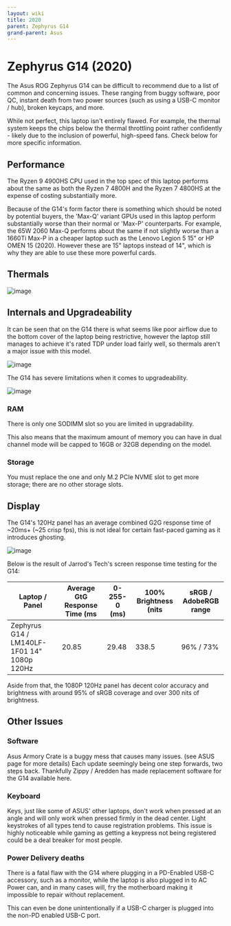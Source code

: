 ```yaml
---
layout: wiki
title: 2020
parent: Zephyrus G14
grand-parent: Asus
---
```


# Zephyrus G14 (2020)

The Asus ROG Zephyrus G14 can be difficult to recommend due to a list of common and concerning issues. These ranging from buggy software, poor QC, instant death from two power sources (such as using a USB-C monitor / hub), broken keycaps, and more.

While not perfect, this laptop isn't entirely flawed. For example, the thermal system keeps the chips below the thermal throttling point rather confidently - likely due to the inclusion of powerful, high-speed fans. Check below for more specific information.

## Performance

The Ryzen 9 4900HS CPU used in the top spec of this laptop performs about the same as both the Ryzen 7 4800H and the Ryzen 7 4800HS at the expense of costing substantially more.

Because of the G14's form factor there is something which should be noted by potential buyers, the 'Max-Q' variant GPUs used in this laptop perform substantially worse than their normal or 'Max-P' counterparts. For example, the 65W 2060 Max-Q performs about the same if not slightly worse than a 1660Ti Max-P in a cheaper laptop such as the Lenovo Legion 5 15" or HP OMEN 15 (2020). However these are 15" laptops instead of 14", which is why they are able to use these more powerful cards.

## Thermals

![image](https://user-images.githubusercontent.com/100846697/163994558-8efdcb08-3f95-4b45-99ed-1339c75e4dbd.png)

## Internals and Upgradeability

It can be seen that on the G14 there is what seems like poor airflow due to the bottom cover of the laptop being restrictive, however the laptop still manages to achieve it's rated TDP under load fairly well, so thermals aren't a major issue with this model.

![image](https://user-images.githubusercontent.com/100846697/163994875-374d3360-f73e-450e-98a1-835020aefe8c.png)

The G14 has severe limitations when it comes to upgradeability.

![image](https://user-images.githubusercontent.com/100846697/163995680-f0d7cf21-26f7-40dc-9b4f-01fd7092e992.png)


### RAM

There is only one SODIMM slot so you are limited in upgradability.

This also means that the maximum amount of memory you can have in dual channel mode will be capped to 16GB or 32GB depending on the model.

### Storage

You must replace the one and only M.2 PCIe NVME slot to get more storage; there are no other storage slots.

## Display 

The G14's 120Hz panel has an average combined G2G response time of ~20ms+ (~25 crisp fps), this is not ideal for certain fast-paced gaming as it introduces ghosting.

![image](https://user-images.githubusercontent.com/100846697/163995931-a44794f3-5db3-4496-8b15-6689e73e4720.png)


Below is the result of Jarrod's Tech's screen response time testing for the G14:

| **Laptop / Panel**                          | **Average GtG Response Time (ms** | **0-255-0 (ms)** | **100% Brightness (nits** | **sRGB / AdobeRGB range** |
|---------------------------------------------|-----------------------------------|------------------|---------------------------|---------------------------|
| Zephyrus G14 / LM140LF-1F01 14" 1080p 120Hz | 20.85                             | 29.48            | 338.5                     | 96% / 73%                 |

Aside from that, the 1080P 120Hz panel has decent color accuracy and brightness with around 95% of sRGB coverage and over 300 nits of brightness.

## Other Issues

### Software

Asus Armory Crate is a buggy mess that causes many issues. (see ASUS page for more details) Each update seemingly being one step forwards, two steps back. Thankfully Zippy / Aredden has made replacement software for the G14 available here.

### Keyboard

Keys, just like some of ASUS' other laptops, don't work when pressed at an angle and will only work when pressed firmly in the dead center. Light keystrokes of all types tend to cause registration problems. This issue is highly noticeable while gaming as getting a keypress not being registered could be a deal breaker for most people.

### Power Delivery deaths

There is a fatal flaw with the G14 where plugging in a PD-Enabled USB-C accessory, such as a monitor, while the laptop is also plugged in to AC Power can, and in many cases will, fry the motherboard making it impossible to repair without replacement.

This can even be done unintentionally if a USB-C charger is plugged into the non-PD enabled USB-C port.
